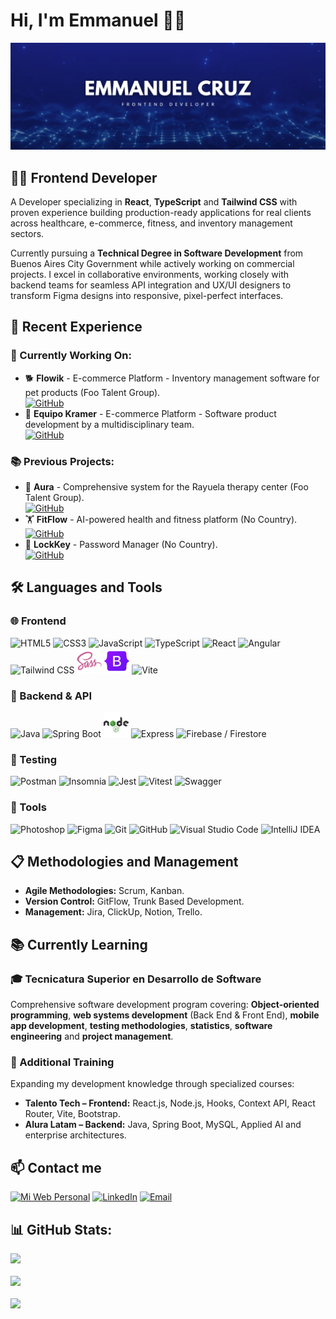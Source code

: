 # Hi, I'm Emmanuel 👋🏻
![](https://github.com/emmanuel-cruz-dev/emmanuel-cruz-dev/blob/main/banner-link1.jpg)
<br/>

## 👨‍💻 Frontend Developer
A Developer specializing in **React**, **TypeScript** and **Tailwind CSS** with proven experience building production-ready applications for real clients across healthcare, e-commerce, fitness, and inventory management sectors.  

Currently pursuing a **Technical Degree in Software Development** from Buenos Aires City Government while actively working on commercial projects. I excel in collaborative environments, working closely with backend teams for seamless API integration and UX/UI designers to transform Figma designs into responsive, pixel-perfect interfaces.
<br/>

## 💼 Recent Experience
### 🚀 Currently Working On:
- 🐕 **Flowik** - E-commerce Platform - Inventory management software for pet products (Foo Talent Group).  
[<img src="https://img.shields.io/badge/GitHub-181717?style=flat-square&logo=github" alt="GitHub"/>](https://github.com/petshop112/Flowik/tree/main)
- 🛒 **Equipo Kramer** - E-commerce Platform - Software product development by a multidisciplinary team.  
[<img src="https://img.shields.io/badge/GitHub-181717?style=flat-square&logo=github" alt="GitHub"/>](https://github.com/LumDev86/Kramer)

### 📚 Previous Projects:
- 🏥 **Aura** - Comprehensive system for the Rayuela therapy center (Foo Talent Group).  
[<img src="https://img.shields.io/badge/GitHub-181717?style=flat-square&logo=github" alt="GitHub"/>](https://github.com/FooTalentGroup/AURA)
- 🏋️ **FitFlow** - AI-powered health and fitness platform (No Country).  
[<img src="https://img.shields.io/badge/GitHub-181717?style=flat-square&logo=github" alt="GitHub"/>](https://github.com/deimos-et-fobos/fitflow)
- 🔐 **LockKey** - Password Manager (No Country).  
[<img src="https://img.shields.io/badge/GitHub-181717?style=flat-square&logo=github" alt="GitHub"/>](https://github.com/No-Country-simulation/equipo-c24-70-ft-webapp/tree/frontend)

## 🛠 Languages and Tools

### 🌐 Frontend
<p>
  <img src="https://cdn.jsdelivr.net/gh/devicons/devicon/icons/html5/html5-original.svg" width="40" title="HTML5" />
  <img src="https://cdn.jsdelivr.net/gh/devicons/devicon/icons/css3/css3-original.svg" width="40" title="CSS3" />
  <img src="https://cdn.jsdelivr.net/gh/devicons/devicon/icons/javascript/javascript-original.svg" width="40" title="JavaScript" />
  <img src="https://cdn.jsdelivr.net/gh/devicons/devicon/icons/typescript/typescript-original.svg" width="40" title="TypeScript" />
  <img src="https://cdn.jsdelivr.net/gh/devicons/devicon/icons/react/react-original.svg" width="40" title="React" />
  <img src="https://cdn.jsdelivr.net/gh/devicons/devicon/icons/angular/angular-original.svg" width="40" title="Angular" />
  <img src="https://www.vectorlogo.zone/logos/tailwindcss/tailwindcss-icon.svg" width="40" title="Tailwind CSS" />
  <img src="https://raw.githubusercontent.com/devicons/devicon/master/icons/sass/sass-original.svg" width="40" title="Sass" />
  <img src="https://raw.githubusercontent.com/devicons/devicon/master/icons/bootstrap/bootstrap-original.svg" width="40" title="Bootstrap" />
  <img src="https://vitejs.dev/logo.svg" width="40" title="Vite" />
</p>

### 🔧 Backend & API
<p>
  <img src="https://cdn.jsdelivr.net/gh/devicons/devicon/icons/java/java-original.svg" width="40" title="Java" />
  <img src="https://www.vectorlogo.zone/logos/springio/springio-icon.svg" width="40" title="Spring Boot" />
  <img src="https://raw.githubusercontent.com/devicons/devicon/master/icons/nodejs/nodejs-original-wordmark.svg" width="40" title="Node.js" />
  <img src="https://skillicons.dev/icons?i=express" width="40" title="Express" />
  <img src="https://www.vectorlogo.zone/logos/firebase/firebase-icon.svg" width="40" title="Firebase / Firestore" />
</p>

### 🧪 Testing
<p>
  <img src="https://cdn.jsdelivr.net/gh/devicons/devicon/icons/postman/postman-original.svg" width="40" title="Postman" />
  <img src="https://www.svgrepo.com/show/353904/insomnia.svg" width="40" title="Insomnia" />
  <img src="https://cdn.jsdelivr.net/gh/devicons/devicon/icons/jest/jest-plain.svg" width="40" title="Jest" />
  <img src="https://vitest.dev/logo.svg" width="40" title="Vitest" />
  <img src="https://cdn.jsdelivr.net/gh/devicons/devicon/icons/swagger/swagger-original.svg" width="40" title="Swagger" />
</p>

### 🧰 Tools
<p>
  <img src="https://cdn.jsdelivr.net/gh/devicons/devicon/icons/photoshop/photoshop-original.svg" width="40" title="Photoshop" />
  <img src="https://www.vectorlogo.zone/logos/figma/figma-icon.svg" width="40" title="Figma" />
  <img src="https://www.vectorlogo.zone/logos/git-scm/git-scm-icon.svg" width="40" title="Git" />
  <img src="https://skillicons.dev/icons?i=github" width="40" title="GitHub" />
  <img src="https://cdn.jsdelivr.net/gh/devicons/devicon/icons/vscode/vscode-original.svg" width="40" title="Visual Studio Code" />
  <img src="https://resources.jetbrains.com/storage/products/intellij-idea/img/meta/intellij-idea_logo_300x300.png" width="40" title="IntelliJ IDEA" />
</p>

## 📋 Methodologies and Management
- **Agile Methodologies:** Scrum, Kanban.
- **Version Control:** GitFlow, Trunk Based Development.
- **Management:** Jira, ClickUp, Notion, Trello.

## 📚 Currently Learning

### 🎓 **Tecnicatura Superior en Desarrollo de Software**
Comprehensive software development program covering: **Object-oriented programming**, **web systems development** (Back End & Front End), **mobile app development**, **testing methodologies**, **statistics**, **software engineering** and **project management**.

### 📖 Additional Training
Expanding my development knowledge through specialized courses:
- **Talento Tech – Frontend:** React.js, Node.js, Hooks, Context API, React Router, Vite, Bootstrap.  
- **Alura Latam – Backend:** Java, Spring Boot, MySQL, Applied AI and enterprise architectures.  
<!--- **Academia ForIT – Fullstack:** Advanced Git, TypeScript, TDD, Clean Code, Clean Architecture and Docker.-->


## 📫 Contact me
[![Mi Web Personal](https://img.shields.io/badge/Portfolio-000000?style=for-the-badge&logo=googlechrome&logoColor=white)](https://emmanuel-cruz.netlify.app/)
[![LinkedIn](https://img.shields.io/badge/LinkedIn-0077B5?style=for-the-badge&logo=linkedin&logoColor=white)](https://www.linkedin.com/in/emmanuel-cruz-dev/)
[![Email](https://img.shields.io/badge/Gmail-D14836?style=for-the-badge&logo=gmail&logoColor=white)](mailto:emmanuelgerr@gmail.com)
<br/>

## 📊 GitHub Stats:
![](https://github-readme-stats.vercel.app/api?username=emmanuel-cruz-dev&theme=algolia&hide_border=false&include_all_commits=false&count_private=false)<br/><br/>
![](https://github-readme-streak-stats.herokuapp.com/?user=emmanuel-cruz-dev&theme=algolia&hide_border=false)<br/><br/>
![](https://github-readme-stats.vercel.app/api/top-langs/?username=emmanuel-cruz-dev&theme=algolia&hide_border=false&include_all_commits=false&count_private=false&layout=compact)
<br/>

<!-- ### 🔝 Top Contributed Repo
![](https://github-contributor-stats.vercel.app/api?username=EmmaLCruz&limit=5&theme=dark&combine_all_yearly_contributions=true) -->
